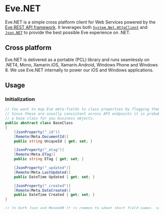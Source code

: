 Eve.NET
=======
Eve.NET is a simple cross platform client for Web Services powered by the [Eve
REST API framework][1]. It leverages both [`System.Net.HttpClient`][5] and
[`Json.NET`][6] to provide the best possible Eve experience on .NET.

Cross platform
--------------
Eve.NET is delivered as a portable (PCL) library and runs seamlessly on .NET4,
Mono, Xamarin.iOS, Xamarin.Android, Windows Phone and Windows 8. We use Eve.NET
internally to power our iOS and Windows applications.

Usage
-----

### Initialization
```C#
// You want to map Eve meta-fields to class properties by flagging them with the RemoteAttribute.
// Since these are usually consistent across API endpoints it is probably a good idea to provide
// a base class for you business objects.
public abstract class BaseClass
{
    [JsonProperty("_id")]
    [Remote(Meta.DocumentId)]
    public string UniqueId { get; set; }

    [JsonProperty("_etag")]
    [Remote(Meta.ETag)]
    public string ETag { get; set; }

    [JsonProperty("_updated")]
    [Remote(Meta.LastUpdated)]
    public DateTime Updated { get; set; }

    [JsonProperty("_created")]
    [Remote(Meta.DateCreated)]
    public DateTime Created { get; set; }
}

// In both Json and MongoDB it is common to adopt short field names, so we map them to properties.
public class Company : BaseClass
{
    [JsonProperty("n")]
    public string Name { get; set; }

    [JsonProperty("p")]
    public string Password { get; set; }
}

var client = new EveClient();
client.BaseAddess = new Uri("http://api.com");

// BaseAddress on initialization
var client = new EveClient { BaseAddress = new Uri("http://api.com") };

// Authenticator instance can also be passed on inititalization
var client = new EveClient { 
    BaseAddress = new Uri("http://api.com"), 
    BasicAuthenticator = new BasicAuthenticator  ("user", "pw")
};
````

### GET Requests

```C#
// GET AT RESOURCE ENDPOINT
client.ResourceName = "companies";

// List<T>
var companies = await client.GetAsync<Company>();
Assert.AreEqual(HttpStatusCode.OK, client.HttpResponse.StatusCode);
Assert.AreEqual(companies.Count, 10);

// List<T> with only the items that changed since a DateTime.
var ifModifiedSince = DateTime.Now.AddDays(-1);
var companies = await client.GetAsync<Company>(ifModifiedSince);
Assert.AreEqual(HttpStatusCode.OK, client.HttpResponse.StatusCode);
Assert.AreEqual(companies.Count, 2);

// GET TO DOCUMENT ENDPOINT
var company = companies[0];

// Update an existing object silently performing a If-None-Match request based on object ETag. 
// See http://python-eve.org/features#conditional-requests
company = await client.GetAsync<Company>(target);
// StatusCode is NotModified since ETag matches the one on the server (no download was performed).
// Would be OK if a download happened. Object did not change.
Assert.AreEqual(HttpStatusCode.NotModified, client.HttpResponse.StatusCode);

// Raw, conditional GET request
var companyId = "507c7f79bcf86cd7994f6c0e";
var eTag = "7776cdb01f44354af8bfa4db0c56eebcb1378975";
var company = await client.GetAsync<Company>("companies", companyId, eTag);
Assert.AreEqual(HttpStatusCode.NotModified, result.StatusCode);
```
### POST/Create Requests
```C#
var company = await client.PostAsync<Company>(new Company { Name = "MyCompany" });
Assert.AreEqual("MyCompany", company.Name);

// Newly created object includes properly initialized API metafields.
Assert.IsInstanceOf<DateTime>(company.Created);
Assert.IsInstanceOf<DateTime>(company.Updated);
Assert.IsNotNullOrEmpty(company.UniqueId);
Assert.IsNotNullOrEmpty(company.ETag);
```

Running the tests
-----------------
You are supposed to  clone the [`evenet-testbed`][7] repo and run a local
instance of the test webservice. Alternatively, if you don't have a Python/Eve
environmnet at hand, you can opt to rely on a free (and slow, and very resource
limited) test instance which is available online. See [tests code][8] for
details.

License
-------
Eve.NET is a [Nicola Iarocci][2] and [Gestionali Amica][3] open source project,
distributed under the [BSD license][4].

[1]: http://python-eve.org
[2]: http://nicolaiarocci.com
[3]: http://gestionaleamica.com
[4]: https://github.com/nicolaiarocci/Eve.NET/blob/master/LICENSE.txt
[5]: http://msdn.microsoft.com/en-us/library/system.net.http.httpclient%28v=vs.118%29.aspx
[6]: http://james.newtonking.com/json
[7]: https://github.com/nicolaiarocci/Eve.NET-testbed
[8]: https://github.com/nicolaiarocci/Eve.NET/blob/master/Eve.Client.Tests/MethodsBase.cs#L13-L31
